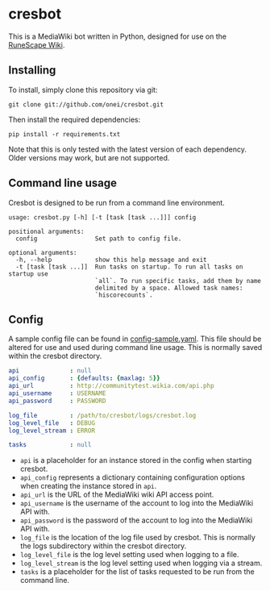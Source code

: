 cresbot
=======


This is a MediaWiki bot written in Python, designed for use on the [RuneScape Wiki](http://runescape.wikia.com/wiki/RuneScape_Wiki).

## Installing
To install, simply clone this repository via git:
```
git clone git://github.com/onei/cresbot.git
```

Then install the required dependencies:
```
pip install -r requirements.txt
```
Note that this is only tested with the latest version of each dependency. Older versions may work, but are not supported.

## Command line usage
Cresbot is designed to be run from a command line environment.
```
usage: cresbot.py [-h] [-t [task [task ...]]] config

positional arguments:
  config                Set path to config file.

optional arguments:
  -h, --help            show this help message and exit
  -t [task [task ...]]  Run tasks on startup. To run all tasks on startup use
                        `all`. To run specific tasks, add them by name
                        delimited by a space. Allowed task names:
                        `hiscorecounts`.
```

## Config
A sample config file can be found in [config-sample.yaml](https://github.com/onei/cresbot/blob/master/config-sample.yaml). This file should be altered for use and used during command line usage. This is normally saved within the cresbot directory.
```yaml
api              : null
api_config       : {defaults: {maxlag: 5}}
api_url          : http://communitytest.wikia.com/api.php
api_username     : USERNAME
api_password     : PASSWORD

log_file         : /path/to/cresbot/logs/cresbot.log
log_level_file   : DEBUG
log_level_stream : ERROR

tasks            : null
```
* `api` is a placeholder for an instance stored in the config when starting cresbot.
* `api_config` represents a dictionary containing configuration options when creating the instance stored in `api`.
* `api_url` is the URL of the MediaWiki wiki API access point.
* `api_username` is the username of the account to log into the MediaWiki API with.
* `api_password` is the password of the account to log into the MediaWiki API with.
* `log_file` is the location of the log file used by cresbot. This is normally the logs subdirectory within the cresbot directory.
* `log_level_file` is the log level setting used when logging to a file.
* `log_level_stream` is the log level setting used when logging via a stream.
* `tasks` is a placeholder for the list of tasks requested to be run from the command line.
 
